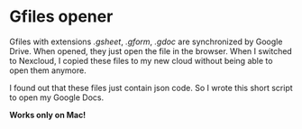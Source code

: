 # Gfiles opener

Gfiles with extensions _.gsheet_, _.gform_, _.gdoc_ are synchronized by Google Drive. When opened, they just open the file in the browser. When I switched to Nexcloud, I copied these files to my new cloud without being able to open them anymore.

I found out that these files just contain json code. So I wrote this short script to open my Google Docs.

**Works only on Mac!**